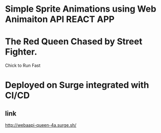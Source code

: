 # Simple Sprite Animations using Web Animaiton API REACT APP
# The Red Queen Chased by Street Fighter. 
Chick to Run Fast
# Deployed on Surge integrated with CI/CD
## link
http://webaapi-queen-4a.surge.sh/
